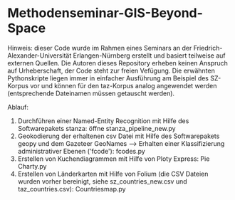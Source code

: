 # Methodenseminar-GIS-Beyond-Space

Hinweis: dieser Code wurde im Rahmen eines Seminars an der Friedrich-Alexander-Universität Erlangen-Nürnberg erstellt und basiert teilweise auf externen Quellen. Die Autoren dieses Repository erheben keinen Anspruch auf Urheberschaft, der Code steht zur freien Vefügung. Die erwähnten Pythonskripte liegen immer in einfacher Ausführung am Beispiel des SZ-Korpus vor und können für den taz-Korpus analog angewendet werden (entsprechende Dateinamen müssen getauscht werden).

Ablauf:
1. Durchführen einer Named-Entity Recognition mit Hilfe des Softwarepakets stanza: öffne stanza_pipeline_new.py
2. Geokodierung der erhaltenen csv Datei mit Hilfe des Softwarepakets geopy und dem Gazeteer GeoNames --> Erhalten einer Klassifizierung administrativer Ebenen ('fcode'): fcodes.py
3. Erstellen von Kuchendiagrammen mit Hilfe von Ploty Express: Pie Charty.py
4. Erstellen von Länderkarten mit Hilfe von Folium (die CSV Dateien wurden vorher bereinigt, siehe sz_countries_new.csv und taz_countries.csv): Countriesmap.py
